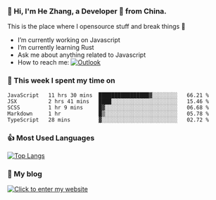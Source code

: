 ### 👋 Hi, I'm He Zhang, a Developer 🚀 from China.

This is the place where I opensource stuff and break things :rofl:

- I’m currently working on Javascript
- I’m currently learning Rust
- Ask me about anything related to Javascript
- How to reach me: [![Outlook](https://img.shields.io/badge/-Outlook-0078D4?style=flat&logo=Microsoft-Outlook&logoColor=white)](mailto:zhanghecool@outlook.com)

### 💪 This week I spent my time on 
<!--START_SECTION:waka-->
```text
JavaScript   11 hrs 30 mins  ████████████████▓░░░░░░░░   66.21 % 
JSX          2 hrs 41 mins   ████░░░░░░░░░░░░░░░░░░░░░   15.46 % 
SCSS         1 hr 9 mins     █▓░░░░░░░░░░░░░░░░░░░░░░░   06.68 % 
Markdown     1 hr            █▒░░░░░░░░░░░░░░░░░░░░░░░   05.78 % 
TypeScript   28 mins         ▓░░░░░░░░░░░░░░░░░░░░░░░░   02.72 % 
```
<!--END_SECTION:waka-->

### 👍 Most Used Languages
[![Top Langs](https://github-readme-stats.vercel.app/api/top-langs/?username=zhanghecool&layout=compact)](https://zhanghe.cool)

### 🌈 My blog 
[![Click to enter my website](https://cdn.jsdelivr.net/gh/zhanghecool/assets/images/gif/zhanghecools.gif)](https://zhanghe.cool)
